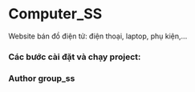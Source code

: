 # Computer_SS

Website bán đồ điện tử: điện thoại, laptop, phụ kiện,...

### Các bước cài đặt và chạy project:

### Author group_ss
